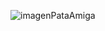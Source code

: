 ![imagenPataAmiga](https://github.com/user-attachments/assets/3b0b30eb-f770-4ab2-ad59-c0558432a046)
